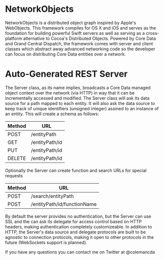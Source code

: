 NetworkObjects
==============

NetworkObjects is a distributed object graph inspired by Apple's WebObjects. This framework compiles for OS X and iOS and serves as the foundation for building powerful Swift servers as well as serving as a cross-platform alternative to Cocoa's Distributed Objects. Powered by Core Data and Grand Central Dispatch, the framework comes with server and client classes which abstract away advanced networking code so the developer can focus on distributing Core Data entities over a network.

# Auto-Generated REST Server

The Server class, as its name implies, broadcasts a Core Data managed object context over the network (via HTTP) in way that it can be incrementally accessed and modified. The Server class will ask its data source for a path mapped to each entity. It will also ask the data source to keep track of unique identifiers (unsigned integer) assined to an instance of an entity. This will create a schema as follows:

|Method  |URL							|
|--------|----------------|
|POST    |/entityPath			|
|GET     |/entityPath/id	|
|PUT     |/entityPath/id	|
|DELETE  |/entityPath/id	|

Optionally the Server can create function and search URLs for special requests

|Method  |URL				 									|
|--------|----------------------------|
|POST    |/search/entityPath					|
|POST    |/entityPath/id/functionName	|

By default the server provides no authentication, but the Server can use SSL and the can ask its delegate for access control based on HTTP headers, making authentication completely customizeable. In addition to HTTP, the Server's data source and delegate protocols are built to be agnostic to connection protocols, making it open to other protocols in the future (WebSockets support is planned).



If you have any questions you can contact me on Twitter at @colemancda

